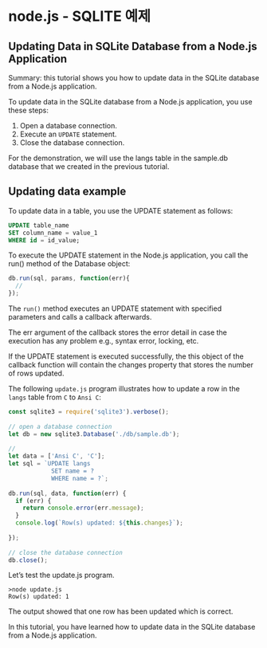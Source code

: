 # node.js - SQLITE 예제

## Updating Data in SQLite Database from a Node.js Application

Summary: this tutorial shows you how to update data in the SQLite database from a Node.js application.

To update data in the SQLite database from a Node.js application, you use these steps:

1. Open a database connection.
1. Execute an `UPDATE` statement.
1. Close the database connection.

For the demonstration, we will use the langs table in the sample.db database that we created in the previous tutorial.



## Updating data example

To update data in a table, you use the UPDATE statement as follows:

```sql
UPDATE table_name
SET column_name = value_1
WHERE id = id_value;
```

To execute the UPDATE statement in the Node.js application, you call the run() method of the Database object:

```js
db.run(sql, params, function(err){
  // 
});
```

The `run()` method executes an UPDATE statement with specified parameters and calls a callback afterwards.

The err argument of the callback stores the error detail in case the execution has any problem e.g., syntax error, locking, etc.

If the UPDATE statement is executed successfully, the this object of the callback function will contain the changes property that stores the number of rows updated.

The following `update.js` program illustrates how to update a row in the `langs` table from `C` to `Ansi C`:

```js
const sqlite3 = require('sqlite3').verbose();
 
// open a database connection
let db = new sqlite3.Database('./db/sample.db');
 
//
let data = ['Ansi C', 'C'];
let sql = `UPDATE langs
            SET name = ?
            WHERE name = ?`;
 
db.run(sql, data, function(err) {
  if (err) {
    return console.error(err.message);
  }
  console.log(`Row(s) updated: ${this.changes}`);
 
});
 
// close the database connection
db.close();
```

Let’s test the update.js program.

```
>node update.js
Row(s) updated: 1
```

The output showed that one row has been updated which is correct.

In this tutorial, you have learned how to update data in the SQLite database from a Node.js application.